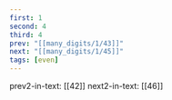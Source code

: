 ```yaml
---
first: 1
second: 4
third: 4
prev: "[[many_digits/1/43]]"
next: "[[many_digits/1/45]]"
tags: [even]
---
```

prev2-in-text: [[42]]
next2-in-text: [[46]]
